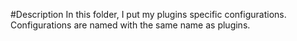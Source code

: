 #Description
In this folder, I put my plugins specific configurations.
Configurations are named with the same name as plugins.
